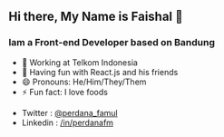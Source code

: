 ## Hi there, My Name is Faishal 👋

### Iam a Front-end Developer based on Bandung

- 🔭 Working at Telkom Indonesia
- 🌱 Having fun with React.js and his friends
- 😄 Pronouns: He/Him/They/Them
- ⚡ Fun fact: I love foods

* Twitter : [@perdana_famul](https://twitter.com/perdana_famul)
* Linkedin : [/in/perdanafm](https://www.linkedin.com/in/perdanafm/)
